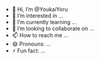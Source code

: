 - 👋 Hi, I’m @YoukaiYoru
- 👀 I’m interested in ...
- 🌱 I’m currently learning ...
- 💞️ I’m looking to collaborate on ...
- 📫 How to reach me ...
- 😄 Pronouns: ...
- ⚡ Fun fact: ...

<!---
YoukaiYoru/YoukaiYoru is a ✨ special ✨ repository because its `README.md` (this file) appears on your GitHub profile.
You can click the Preview link to take a look at your changes.
--->
